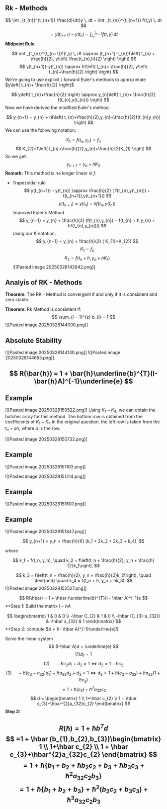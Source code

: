 
## Rk - Methods

$$
\int _{t_{n}}^{t_{n+1}} \frac{d}{dt}y \, dt = \int _{t_{n}}^{t_{n+1}} f(t,y) \, dt
$$
$$
=y(t_{n+1})-y(t_{n})=\int _{t_{n}}^{t_{n+1}} f(t,y) \, dt
$$
**Midpoint Rule**

$$
\int _{t_{n}}^{t_{n+1}}f(t,y)  \, dt \approx (t_{n+1}-t_{n})f\left( t_{n} + \frac{h}{2}, y\left( \frac{t_{n},h}{2} \right) \right) 
$$
$$
y(t_{n+1})-y(t_{n}) \approx hf\left( t_{n}+ \frac{h}{2}, y\left( t_{n}+\frac{h}{2} \right) \right)
$$
We're going to use explicit / forward Euler's methods to approximate $y\left( t_{n}+ \frac{h}{2} \right)$

$$
y\left( t_{n}+\frac{h}{2} \right) \approx y_{n}\left( t_{n}+ \frac{h}{2} f(t_{n},y(t_{n})) \right)
$$
Now we have derived the modified Euler's method.

$$
y_{n+1} = y_{n} + hf\left( t_{n}+\frac{h}{2},y_{n}+\frac{h}{2}f(t_{n}y_{n}) \right)
$$
We can use the following notation:

$$
K_{1}=f(t_{n},y_{n}) = f_{n}
$$
$$
K_{2}=f\left( t_{n}+\frac{h}{2},y_{n}+\frac{h}{2}K_{1} \right)
$$
So we get:
$$
y_{n+1} = y_{n} + hK_{2}
$$
**Remark:** This method is no longer linear in $f$.

- Trapezoidal rule
$$
y(t_{n+1}) - y(t_{n}) \approx \frac{h}{2} ( f(t_{n},y(t_{n})) + f(t_{n+1}),y(t_{n+1}))
$$
$$
y(t_{n+1}) \approx y(t_{n}) + hf(t_{n},y(t_{n}))
$$
Improved Euler's Method
$$
y_{n+1} = y_{n} + \frac{h}{2} (f(t_{n},y_{n}) + f(t_{n} + h,y_{n} + hf(t_{n},y_{n})))
$$
Using our $K$ notation, 
$$
y_{n+1} = y_{n} + \frac{h}{2} ( K_{1}+K_{2})
$$
$$
K_{1} = f_{n}
$$
$$
K_{2} = f(t_{n} + h, y_{n} + hK_{1})
$$
![[Pasted image 20250328142942.png]]

## Analyis of RK - Methods

**Theorem**: The RK - Method is convergent if and only if it is consistent and zero stable.

**Theorem:** Rk Method is consistent if:
$$
\sum_{i = 1}^{s} b_{i} = 1
$$
![[Pasted image 20250328144000.png]]

## Absolute Stability



![[Pasted image 20250328144130.png]]
![[Pasted image 20250328144655.png]]

$$
R(\bar{h}) = 1 + \bar{h}\underline{b}^{T}(I- \bar{h}A)^{-1}\underline{e}
$$
---

## Example

![[Pasted image 20250328150522.png]]
Using $K_{1} - K_{4}$, we can obtain the butcher array for this method. The bottom row is obtained from the coefficients of $K_{1}-K_{4}$ in the original question, the left row is taken from the $t_{n} + ah$, where $a$ is the row.

![[Pasted image 20250328150732.png]]


## Example 

![[Pasted image 20250328151103.png]]

![[Pasted image 20250328151214.png]]

## Example

![[Pasted image 20250328151607.png]]

## Example

![[Pasted image 20250328151847.png]]

$$
y_{n+1} = y_n + \frac{h}{6} (k_1 + 2k_2 + 2k_3 + k_4),
$$

where

$$
k_1 = f(t_n, y_n), \quad
k_2 = f\left(t_n + \frac{h}{2}, y_n + \frac{h}{2}k_1\right),
$$

$$
k_3 = f\left(t_n + \frac{h}{2}, y_n + \frac{h}{2}k_2\right), \quad \text{and} \quad
k_4 = f(t_n + h, y_n + hk_3).
$$
![[Pasted image 20250328152527.png]]

$$
R(\hbar) = 1 + \hbar r\underline{b}^{T}(I - \hbar A)^{-1}e
$$
**Step 1: Build the matrix $I - \hbar A$

$$
\begin{bmatrix}
1 & 0 & 0  \\
-\hbar C_{2} & 1 & 0 \\
-\hbar (C_{3}-a_{32}) & -\hbar a_{32} & 1
\end{bmatrix}
$$
**Step 2: compute $d = (I- \hbar A)^{-1}\underline{e}$

Solve the linear system $$
(I-\hbar A)d = \underline{e}
$$
$$
(1) d_{1} = 1
$$
$$
(2) \ \ \ \ \ - \hbar c_{2}d_{1}+d_{2}= 1 \iff d_{2} = 1 - \hbar c_{2}
$$
$$
(3) \ \ \ \ \ - \hbar (c_{3}-a_{32})d_{1} 1 - \hbar a_{32}d_{2} + d_{3} = 1 \iff d_{3} = 1 + \hbar (c_{3}-a_{32}) + \hbar a_{32}(1 + \hbar c_{2})
$$
$$
= 1 + \hbar (c_{3})+ \hbar^{2}a_{32}c_{2}
$$
$$
d = \begin{bmatrix}
1 \\
1+\hbar c_{2} \\
1 + \hbar c_{3}+\hbar^{2}a_{32}c_{2}
\end{bmatrix}
$$
**Step 3:**

$$
R(\hbar) = 1 + \hbar b^{T}d
$$
$$
=1 + \hbar (b_{1},b_{2},b_{3})\begin{bmatrix}
1 \\
1+\hbar c_{2} \\
1 + \hbar c_{3}+\hbar^{2}a_{32}c_{2}
\end{bmatrix}
$$
$$
= 1 + \hbar \{ b_{1} + b_{2} + \hbar b_{2}c_{2} + b_{3} + \hbar b_{3}c_{3}+\hbar^{2}a_{32}c_{2}b_{3} \}
$$
$$
= 1 + \hbar \{ b_{1} + b_{2} + b_{3} \} + \hbar^{2}(b_{2}c_{2} +b_{3}c_{3}) + \hbar^{3}a_{32}c_{2}b_{3}
$$
---
